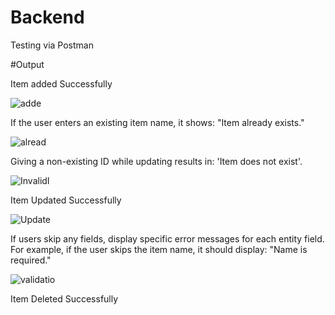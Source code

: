 # Backend

Testing via Postman 

#Output

Item added Successfully

![adde](https://github.com/user-attachments/assets/644b5a81-1e98-4bdb-b8e1-c0af0e18b95c)


If the user enters an existing item name, it shows: "Item already exists."

![alread](https://github.com/user-attachments/assets/ca0b208f-71e9-4ba6-b4f1-bce643bd5b4f)

Giving a non-existing ID while updating results in: 'Item does not exist'.


![InvalidI](https://github.com/user-attachments/assets/d55a906c-9cd9-464f-b96b-51035023d585)

Item Updated Successfully

![Update](https://github.com/user-attachments/assets/8d46f382-c0d5-4a1c-9639-cbfb1241c506)

If users skip any fields, display specific error messages for each entity field.
For example, if the user skips the item name, it should display: "Name is required."

![validatio](https://github.com/user-attachments/assets/1fb6e72a-6dfc-4b0b-bfc5-25b3aa3afea3)

Item Deleted Successfully







